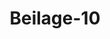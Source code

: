 ---  
schema: default  
title: Beilage-10  
organization: Team Charlie  
notes: "<p>§.1</p><p>Note

de Son Exc. Mr. le Baron d'ANSTErT etc. etc., à Son Exc. Monsieur de NAGLER,

Ministre de Sa Majesté le Roi de Prusse, Président par substitution

la haute Diète de la Sérénissime Confédération Germanique.

Sa Majesté l'Empereur de toutes les Russies ne voulant point qui'l puisse

subsister le moindre doute à l’égard de l'intime confiance qu’ Il a vouée à la Sé

rénissime Confédération Germanique, le Soussigné est chargé de communiquer à

la haute Diète l’apperçu sommaire du résultat des enquêtes, qui ont eu lieu jusqu’à

présent sur les évènemens du Décembre 1825 et du % Janvier 1826. Il a joint

à ce sommaire une copie littérale de la dépêche ministérielle qui l’accompagnaît.

Il n’a pas cru pouvoir mieux complèter une communication officielle, dont il prie

Son Excellence Monsieur de Nagler, Président par interim, de vouloir bien faire

part à la haute Diète.

Il profite de cette occasion pour avoir l’honneur d’offrir à Son Excellence les

témoignages de sa haute considération.

à Francfort s. M. le 1/2 Février 1826.

d'Anstett.</p>"  
resources:  
- format: png  
  name: Page65[1].png  
  url: ../../data_img/Protokolle_BV_18_1826/Beilage-10/Page65[1].png  
category:   
  - Protokolle_BV_18_1826  
maintainer: Tao Luo  
maintainer_email: t.luo.21@abdn.ac.uk  
---